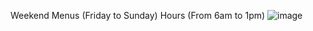 Weekend Menus (Friday to Sunday) 
Hours (From 6am to 1pm)
![image](https://github.com/user-attachments/assets/2e49e4d0-db4f-4e2f-b728-3de569331905)


